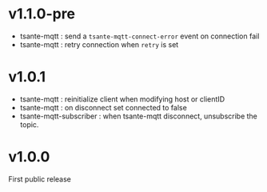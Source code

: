 
# v1.1.0-pre

  - tsante-mqtt : send a `tsante-mqtt-connect-error` event on connection fail
  - tsante-mqtt : retry connection when `retry` is set

# v1.0.1

  - tsante-mqtt : reinitialize client when modifying host or clientID
  - tsante-mqtt : on disconnect set connected to false
  - tsante-mqtt-subscriber : when tsante-mqtt disconnect, unsubscribe the topic.

# v1.0.0

First public release
